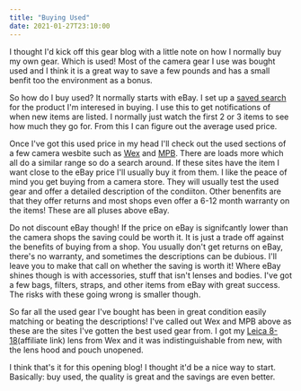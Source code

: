 ```yaml
---
title: "Buying Used"
date: 2021-01-27T23:10:00
---
```


I thought I'd kick off this gear blog with a little note on how I normally buy my own gear. Which is used! Most of the camera gear I use was bought used and I think it is a great way to save a few pounds and has a small benfit too the environment as a bonus. 

So how do I buy used? It normally starts with eBay. I set up a [saved search](https://www.ebay.co.uk/help/buying/search-tips/saved-searches?id=4051) for the product I'm interesed in buying. I use this to get notifications of when new items are listed. I normally just watch the first 2 or 3 items to see how much they go for. From this I can figure out the average used price.

Once I've got this used price in my head I'll check out the used sections of a few camera wesbite such as [Wex](https://www.wexphotovideo.com/used/) and [MPB](https://www.mpb.com/en-uk/). There are loads more which all do a similar range so do a search around. If these sites have the item I want close to the eBay price I'll usually buy it from them. I like the peace of mind you get buying from a camera store. They will usually test the used gear and offer a detailed description of the condiiton. Other benenfits are that they offer returns and most shops even offer a 6-12 month warranty on the items! These are all pluses above eBay. 

Do not discount eBay though! If the price on eBay is signifcantly lower than the camera shops the saving could be worth it. It is just a trade off against the benefits of buying from a shop. You usually don't get returns on eBay, there's no warranty, and sometimes the descriptions can be dubious. I'll leave you to make that call on whether the saving is worth it! Where eBay shines though is with accessories, stuff that isn't lenses and bodies. I've got a few bags, filters, straps, and other items from eBay with great success. The risks with these going wrong is smaller though. 

So far all the used gear I've bought has been in great condition easily matching or beating the descriptions! I've called out Wex and MPB above as these are the sites I've gotten the best used gear from. I got my [Leica 8-18](https://amzn.to/3ppPBO4)(affiliate link) lens from Wex and it was indistinguishable from new, with the lens hood and pouch unopened. 

I think that's it for this opening blog! I thought it'd be a nice way to start. Basically: buy used, the quality is great and the savings are even better. 
